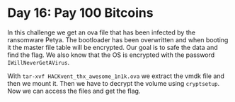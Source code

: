 # Day 16: Pay 100 Bitcoins

In this challenge we get an ova file that has been infected by the ransomware Petya. The bootloader has been overwritten
and when booting it the master file table will be encrypted. Our goal is to safe the data and find the flag. We also
know that the OS is encrypted with the password `IWillNeverGetAVirus`.

With `tar-xvf HACKvent_thx_awesome_1n1k.ova` we extract the vmdk file and then we mount it. Then we have to decrypt the
volume using `cryptsetup`. Now we can access the files and get the flag.
